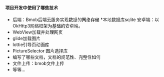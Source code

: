 

#### 项目开发中使用了哪些技术
* 后端：Bmob后端云服务实现数据的网络存储
*本地数据库sqlite
安卓端：以OkHttp3网络框架为基础的安卓端。
*	WebView加载并处理网页
*	glide加载图片
*	lottie引导页动画库
*	PictureSelector 图片选择库
*	编写了哪些文档，文档的规范性、完整性如何
*	文件上传：bmob文件上传
*	等等…
